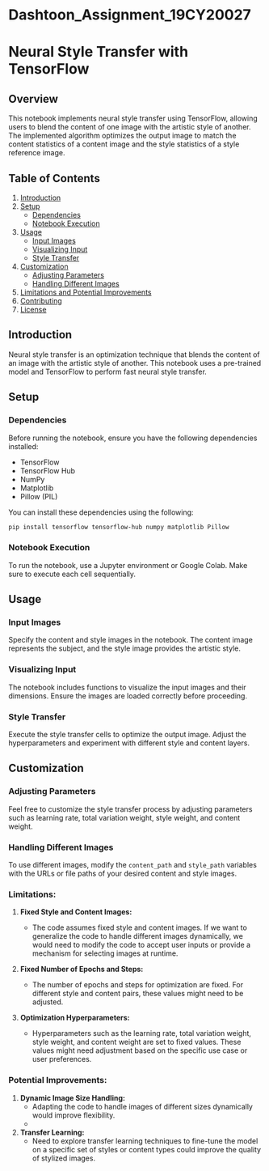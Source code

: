# Dashtoon_Assignment_19CY20027

# Neural Style Transfer with TensorFlow

## Overview

This notebook implements neural style transfer using TensorFlow, allowing users to blend the content of one image with the artistic style of another. The implemented algorithm optimizes the output image to match the content statistics of a content image and the style statistics of a style reference image.

## Table of Contents

1. [Introduction](#introduction)
2. [Setup](#setup)
    - [Dependencies](#dependencies)
    - [Notebook Execution](#notebook-execution)
3. [Usage](#usage)
    - [Input Images](#input-images)
    - [Visualizing Input](#visualizing-input)
    - [Style Transfer](#style-transfer)
4. [Customization](#customization)
    - [Adjusting Parameters](#adjusting-parameters)
    - [Handling Different Images](#handling-different-images)
5. [Limitations and Potential Improvements](#limitations-and-potential-improvements)
6. [Contributing](#contributing)
7. [License](#license)

## Introduction

Neural style transfer is an optimization technique that blends the content of an image with the artistic style of another. This notebook uses a pre-trained model and TensorFlow to perform fast neural style transfer.

## Setup

### Dependencies

Before running the notebook, ensure you have the following dependencies installed:

- TensorFlow
- TensorFlow Hub
- NumPy
- Matplotlib
- Pillow (PIL)

You can install these dependencies using the following:

```bash
pip install tensorflow tensorflow-hub numpy matplotlib Pillow
```

### Notebook Execution

To run the notebook, use a Jupyter environment or Google Colab. Make sure to execute each cell sequentially.

## Usage

### Input Images

Specify the content and style images in the notebook. The content image represents the subject, and the style image provides the artistic style.

### Visualizing Input

The notebook includes functions to visualize the input images and their dimensions. Ensure the images are loaded correctly before proceeding.

### Style Transfer

Execute the style transfer cells to optimize the output image. Adjust the hyperparameters and experiment with different style and content layers.

## Customization

### Adjusting Parameters

Feel free to customize the style transfer process by adjusting parameters such as learning rate, total variation weight, style weight, and content weight.

### Handling Different Images

To use different images, modify the `content_path` and `style_path` variables with the URLs or file paths of your desired content and style images.

### Limitations:

1. **Fixed Style and Content Images:**
   - The code assumes fixed style and content images. If we want to generalize the code to handle different images dynamically, we would need to modify the code to accept user inputs or provide a mechanism for selecting images at runtime.

2. **Fixed Number of Epochs and Steps:**
   - The number of epochs and steps for optimization are fixed. For different style and content pairs, these values might need to be adjusted.

3. **Optimization Hyperparameters:**
   - Hyperparameters such as the learning rate, total variation weight, style weight, and content weight are set to fixed values. These values might need adjustment based on the specific use case or user preferences.

### Potential Improvements:

1. **Dynamic Image Size Handling:**
   - Adapting the code to handle images of different sizes dynamically would improve flexibility.
   - 
2. **Transfer Learning:**
   - Need to explore transfer learning techniques to fine-tune the model on a specific set of styles or content types could improve the quality of stylized images.


